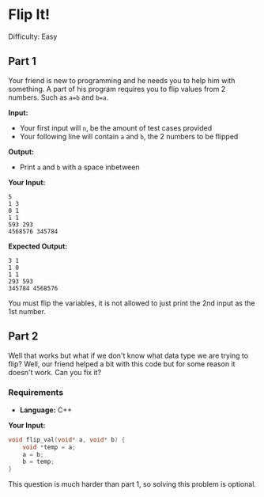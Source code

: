 # Flip It!
Difficulty: Easy

## Part 1
Your friend is new to programming and he needs you to help him with something. A part of his program requires you to flip values from 2 numbers. Such as `a=b` and `b=a`.

**Input:**
- Your first input will `n`, be the amount of test cases provided
- Your following line will contain `a` and `b`, the 2 numbers to be flipped

**Output:**
- Print `a` and `b` with a space inbetween

**Your Input:**
```
5
1 3
0 1
1 1
593 293
4568576 345784
```

**Expected Output:**
```
3 1
1 0
1 1
293 593
345784 4568576
```
You must flip the variables, it is not allowed to just print the 2nd input as the 1st number.

## Part 2
Well that works but what if we don't know what data type we are trying to flip? Well, our friend helped a bit with this code but for some reason it doesn't work. Can you fix it?

### Requirements
- **Language:** C++

**Your Input:**
```cpp
void flip_val(void* a, void* b) {
    void *temp = a;
    a = b;
    b = temp;
}
```
This question is much harder than part 1, so solving this problem is optional.
